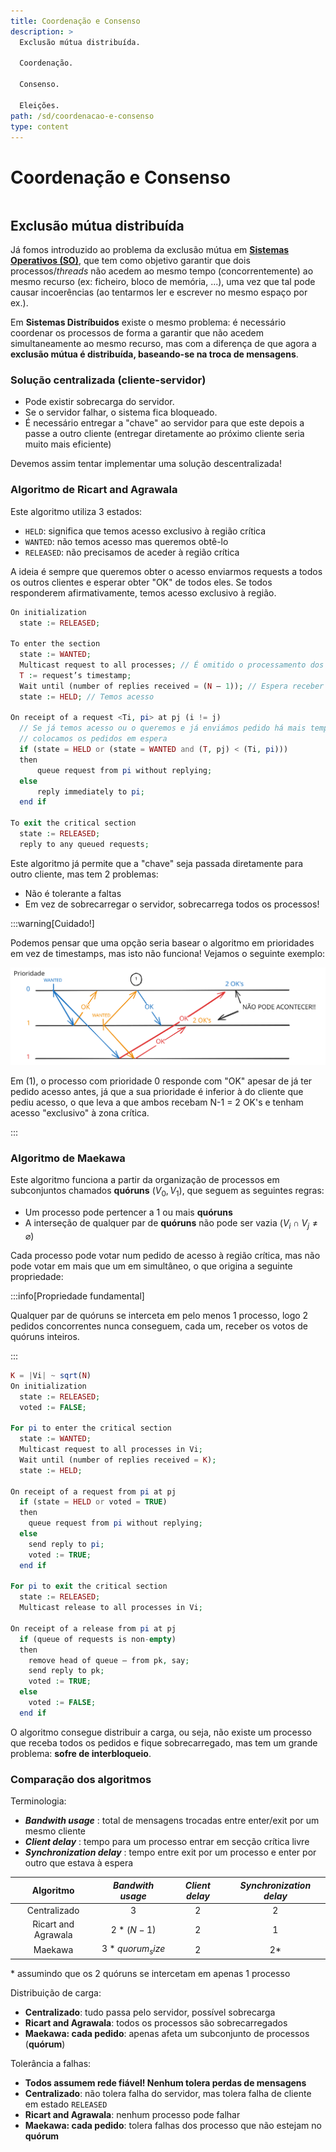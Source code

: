 ```yaml
---
title: Coordenação e Consenso
description: >
  Exclusão mútua distribuída.

  Coordenação.

  Consenso.

  Eleições.
path: /sd/coordenacao-e-consenso
type: content
---
```


# Coordenação e Consenso

```toc

```

## Exclusão mútua distribuída

Já fomos introduzido ao problema da exclusão mútua em [**Sistemas Operativos (SO)**](/so/programação/),
que tem como objetivo garantir que dois processos/_threads_ não acedem ao mesmo tempo
(concorrentemente) ao mesmo recurso (ex: ficheiro, bloco de memória, ...), uma vez
que tal pode causar incoerências (ao tentarmos ler e escrever no mesmo espaço por ex.).

Em **Sistemas Distríbuidos** existe o mesmo problema: é necessário coordenar os processos
de forma a garantir que não acedem simultaneamente ao mesmo recurso, mas com a diferença de que agora
a **exclusão mútua é distribuída, baseando-se na troca de mensagens**.

### Solução centralizada (cliente-servidor)

- Pode existir sobrecarga do servidor.
- Se o servidor falhar, o sistema fica bloqueado.
- É necessário entregar a "chave" ao servidor para que este depois a passe a outro cliente
  (entregar diretamente ao próximo cliente seria muito mais eficiente)

Devemos assim tentar implementar uma solução descentralizada!

### Algoritmo de Ricart and Agrawala

Este algoritmo utiliza 3 estados:

- `HELD`: significa que temos acesso exclusivo à região crítica
- `WANTED`: não temos acesso mas queremos obtê-lo
- `RELEASED`: não precisamos de aceder à região crítica

A ideia é sempre que queremos obter o acesso enviarmos requests a todos os outros
clientes e esperar obter "OK" de todos eles. Se todos responderem afirmativamente,
temos acesso exclusivo à região.

```php
On initialization
  state := RELEASED;

To enter the section
  state := WANTED;
  Multicast request to all processes; // É omitido o processamento dos requests
  T := request’s timestamp;
  Wait until (number of replies received = (N – 1)); // Espera receber N-1 OK's
  state := HELD; // Temos acesso

On receipt of a request <Ti, pi> at pj (i != j)
  // Se já temos acesso ou o queremos e já enviámos pedido há mais tempo,
  // colocamos os pedidos em espera
  if (state = HELD or (state = WANTED and (T, pj) < (Ti, pi)))
  then
      queue request from pi without replying;
  else
      reply immediately to pi;
  end if

To exit the critical section
  state := RELEASED;
  reply to any queued requests;
```

Este algoritmo já permite que a "chave" seja passada diretamente para outro cliente,
mas tem 2 problemas:

- Não é tolerante a faltas
- Em vez de sobrecarregar o servidor, sobrecarrega todos os processos!

:::warning[Cuidado!]

Podemos pensar que uma opção seria basear o algoritmo em prioridades em vez de
timestamps, mas isto não funciona!
Vejamos o seguinte exemplo:

![Ricart and Agrawala baseado em prioridades](./assets/0004-priority-based.svg#dark=3)

Em (1), o processo com prioridade 0 responde com "OK" apesar de já ter pedido acesso
antes, já que a sua prioridade é inferior à do cliente que pediu acesso, o que leva
a que ambos recebam N-1 = 2 OK's e tenham acesso "exclusivo" à zona crítica.

:::

### Algoritmo de Maekawa

Este algoritmo funciona a partir da organização de processos em subconjuntos
chamados **quóruns** ($V_0, V_1$), que seguem as seguintes regras:

- Um processo pode pertencer a 1 ou mais **quóruns**
- A interseção de qualquer par de **quóruns** não pode ser vazia ($V_i \cap V_j \neq \varnothing$)

Cada processo pode votar num pedido de acesso à região crítica, mas não pode votar
em mais que um em simultâneo, o que origina a seguinte propriedade:

:::info[Propriedade fundamental]

Qualquer par de quóruns se interceta em pelo menos 1 processo, logo 2 pedidos
concorrentes nunca conseguem, cada um, receber os votos de quóruns inteiros.

:::

```php
K = |Vi| ~ sqrt(N)
On initialization
  state := RELEASED;
  voted := FALSE;

For pi to enter the critical section
  state := WANTED;
  Multicast request to all processes in Vi;
  Wait until (number of replies received = K);
  state := HELD;

On receipt of a request from pi at pj
  if (state = HELD or voted = TRUE)
  then
    queue request from pi without replying;
  else
    send reply to pi;
    voted := TRUE;
  end if

For pi to exit the critical section
  state := RELEASED;
  Multicast release to all processes in Vi;

On receipt of a release from pi at pj
  if (queue of requests is non-empty)
  then
    remove head of queue – from pk, say;
    send reply to pk;
    voted := TRUE;
  else
    voted := FALSE;
  end if
```

O algoritmo consegue distribuir a carga, ou seja, não existe um processo que
receba todos os pedidos e fique sobrecarregado, mas tem um grande problema:
**sofre de interbloqueio**.

### Comparação dos algoritmos

Terminologia:

- _**Bandwith usage**_ : total de mensagens trocadas entre enter/exit por um mesmo cliente
- _**Client delay**_ : tempo para um processo entrar em secção crítica livre
- _**Synchronization delay**_ : tempo entre exit por um processo e enter por outro que estava à espera

|      Algoritmo      | _Bandwith usage_  | _Client delay_ | _Synchronization delay_ |
| :-----------------: | :---------------: | :------------: | :---------------------: |
|    Centralizado     |        $3$        |       2        |            2            |
| Ricart and Agrawala |    $2 * (N-1)$    |       2        |            1            |
|       Maekawa       | $3 * quorum_size$ |       2        |           2\*           |

\* assumindo que os 2 quóruns se intercetam em apenas 1 processo

Distribuição de carga:

- **Centralizado**: tudo passa pelo servidor, possível sobrecarga
- **Ricart and Agrawala**: todos os processos são sobrecarregados
- **Maekawa: cada pedido**: apenas afeta um subconjunto de processos (**quórum**)

Tolerância a falhas:

- **Todos assumem rede fiável! Nenhum tolera perdas de mensagens**
- **Centralizado**: não tolera falha do servidor, mas tolera falha de cliente
  em estado `RELEASED`
- **Ricart and Agrawala**: nenhum processo pode falhar
- **Maekawa: cada pedido**: tolera falhas dos processo que não estejam no **quórum**
